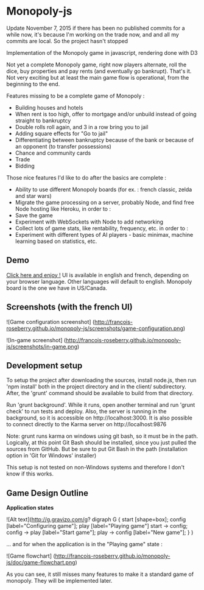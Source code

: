 # Monopoly-js
Update November 7, 2015
if there has been no published commits for a while now, it's because I'm working on the trade now, and and all my commits are local. So the project hasn't stopped

Implementation of the Monopoly game in javascript, rendering done with D3

Not yet a complete Monopoly game, right now players alternate, roll the dice, buy properties and pay rents (and eventually go bankrupt). That's it. Not very exciting but at least the main game flow is operational, from the beginning to the end.

Features missing to be a complete game of Monopoly :
* Building houses and hotels
* When rent is too high, offer to mortgage and/or unbuild instead of going straight to bankruptcy
* Double rolls roll again, and 3 in a row bring you to jail
* Adding square effects for "Go to jail"
* Differentiating between bankruptcy because of the bank or because of an opponent (to transfer possessions)
* Chance and community cards
* Trade
* Bidding

Those nice features I'd like to do after the basics are complete :
* Ability to use different Monopoly boards (for ex. : french classic, zelda and star wars)
* Migrate the game processing on a server, probably Node, and find free Node hosting like Heroku, in order to :
* Save the game
* Experiment with WebSockets with Node to add networking
* Collect lots of game stats, like rentability, frequency, etc. in order to :
* Experiment with different types of AI players - basic minimax, machine learning based on statistics, etc.

## Demo

[Click here and enjoy !](http://francois-roseberry.github.io/monopoly-js/demo/)
UI is available in english and french, depending on your browser language. Other languages will default to english. Monopoly board is the one we have in US/Canada.

## Screenshots (with the french UI)

![Game configuration screenshot]
(http://francois-roseberry.github.io/monopoly-js/screenshots/game-configuration.png)

![In-game screenshot]
(http://francois-roseberry.github.io/monopoly-js/screenshots/in-game.png)

## Development setup

To setup the project after downloading the sources, install node.js, then run 'npm install' both in the project directory and in the client/ subdirectory. After, the 'grunt' command should be available to build from that directory.

Run 'grunt background'. While it runs, open another terminal and run 'grunt check' to run tests and deploy. Also, the server is running in the background, so it is accessible on http://localhost:3000. It is also possible to connect directly to the Karma server on http://localhost:9876

Note: grunt runs karma on windows using git bash, so it must be in the path. Logically, at this point Git Bash should be installed, since you just pulled the sources from GitHub. But be sure to put Git Bash in the path (installation option in 'Git for Windows' installer)

This setup is not tested on non-Windows systems and therefore I don't know if this works.

## Game Design Outline

**Application states**

![Alt text](http://g.gravizo.com/g?
digraph G {
start [shape=box];
config [label="Configuring game"];
play [label="Playing game"]
start -> config;
config -> play [label="Start game"];
play -> config [label="New game"];
}
)

... and for when the application is in the "Playing game" state :

![Game flowchart]
(http://francois-roseberry.github.io/monopoly-js/doc/game-flowchart.png)

As you can see, it still misses many features to make it a standard game of monopoly. They will be implemented later.
